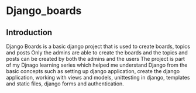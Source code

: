 # Django_boards

## Introduction
Django Boards is a basic django project that is used to create boards, topics and posts
Only the admins are able to create the boards and the topics and posts can be created by
both the admins and the users
The project is part of my Djnago learning series which helped me understand Django from the basic concepts such as setting up django application, create the django application, working with views and models, unittesting in django, templates and static files, django forms and authentication. 
